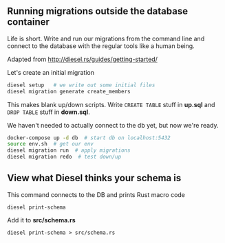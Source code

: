 
## Running migrations outside the database container

Life is short. Write and run our migrations from the command line and connect
to the database with the regular tools like a human being.

Adapted from http://diesel.rs/guides/getting-started/

Let's create an initial migration

```sh
diesel setup   # we write out some initial files
diesel migration generate create_members
```

This makes blank up/down scripts. Write `CREATE TABLE` stuff in **up.sql** and
`DROP TABLE` stuff in **down.sql**.

We haven't needed to actually connect to the db yet, but now we're ready.

```sh
docker-compose up -d db  # start db on localhost:5432
source env.sh  # get our env
diesel migration run  # apply migrations
diesel migration redo  # test down/up
```

## View what Diesel thinks your schema is

This command connects to the DB and prints Rust macro code

```
diesel print-schema
```

Add it to **src/schema.rs**

```
diesel print-schema > src/schema.rs
```
